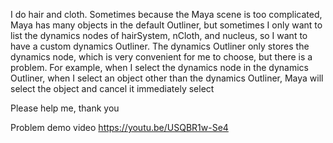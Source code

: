 I do hair and cloth. Sometimes because the Maya scene is too complicated, Maya has many objects in the default Outliner, but sometimes I only want to list the dynamics nodes of hairSystem, nCloth, and nucleus, so I want to have a custom dynamics Outliner. The dynamics Outliner only stores the dynamics node, which is very convenient for me to choose, but there is a problem. For example, when I select the dynamics node in the dynamics Outliner, when I select an object other than the dynamics Outliner, Maya will select the object and cancel it immediately select

Please help me, thank you

Problem demo video
https://youtu.be/USQBR1w-Se4
